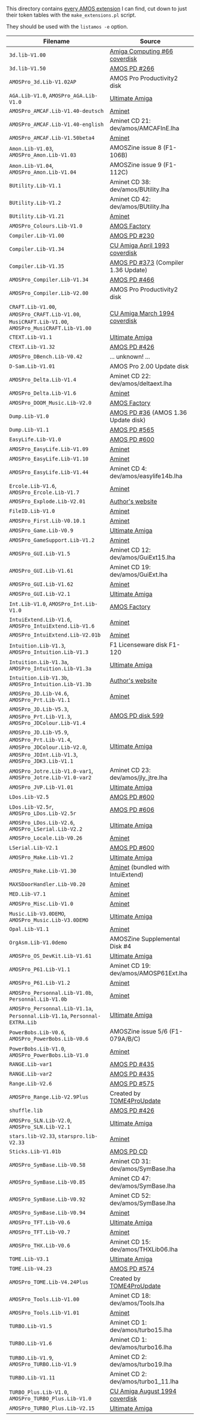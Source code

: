 This directory contains [every AMOS extension](https://www.exotica.org.uk/wiki/AMOS_extensions)
I can find, cut down to just their token tables with the `make_extensions.pl` script.

They should be used with the `listamos -e` option.

| Filename                                              | Source |
|-------------------------------------------------------|--------|
|`3d.lib-V1.00`                                         |[Amiga Computing #66 coverdisk](http://amr.abime.net/issue_505_coverdisks)|
|`3d.lib-V1.50`                                         |[AMOS PD #266](http://cd.textfiles.com/amospd/251-275/APD266/AMOS_System/3d.lib)|
|`AMOSPro_3d.Lib-V1.02AP`                               |AMOS Pro Productivity2 disk|
|`AGA.Lib-V1.0`, `AMOSPro_AGA.Lib-V1.0`                 |[Ultimate Amiga](http://www.aliensrcooluk.com/public/Amiga/AMOS/AGA.LHA)|
|`AMOSPro_AMCAF.Lib-V1.40-deutsch`                      |[Aminet](http://aminet.net/package/dev/amos/AMCAFExt140InD)|
|`AMOSPro_AMCAF.Lib-V1.40-english`                      |Aminet CD 21: dev/amos/AMCAFInE.lha|
|`AMOSPro_AMCAF.Lib-V1.50beta4`                         |[Aminet](http://aminet.net/package/dev/amos/AMCAF150Final)|
|`Amon.Lib-V1.03`, `AMOSPro_Amon.Lib-V1.03`             |AMOSZine issue 8 (F1-106B)|
|`Amon.Lib-V1.04`, `AMOSPro_Amon.Lib-V1.04`             |AMOSZine issue 9 (F1-112C)|
|`BUtility.Lib-V1.1`                                    |Aminet CD 38: dev/amos/BUtility.lha|
|`BUtility.Lib-V1.2`                                    |Aminet CD 42: dev/amos/BUtility.lha|
|`BUtility.Lib-V1.21`                                   |[Aminet](http://aminet.net/package/dev/amos/BUtility)|
|`AMOSPro_Colours.Lib-V1.0`                             |[AMOS Factory](http://www.amigau.com/amigarealm/amos/amos/2301.htm)|
|`Compiler.Lib-V1.00`                                   |[AMOS PD #230](http://cd.textfiles.com/amospd/226-250/APD230/AMOS_System/)|
|`Compiler.Lib-V1.34`                                   |[CU Amiga April 1993 coverdisk](http://amr.abime.net/issue_602_coverdisks)|
|`Compiler.Lib-V1.35`                                   |[AMOS PD #373](http://cd.textfiles.com/amospd/351-375/APD373/) (Compiler 1.36 Update)|
|`AMOSPro_Compiler.Lib-V1.34`                           |[AMOS PD #466](http://cd.textfiles.com/amospd/451-475/APD466/APSystem/)|
|`AMOSPro_Compiler.Lib-V2.00`                           |AMOS Pro Productivity2 disk|
|`CRAFT.Lib-V1.00`, `AMOSPro_CRAFT.Lib-V1.00`, `MusiCRAFT.Lib-V1.00`, `AMOSPro_MusiCRAFT.Lib-V1.00` |[CU Amiga March 1994 coverdisk](http://amr.abime.net/issue_613_coverdisks)|
|`CTEXT.Lib-V1.1`                                       |[Ultimate Amiga](https://www.ultimateamiga.co.uk/index.php?action=tpmod;dl=item397)|
|`CTEXT.Lib-V1.32`                                      |[AMOS PD #426](http://cd.textfiles.com/amospd/426-450/APD426/AMOS_System/)|
|`AMOSPro_DBench.Lib-V0.42`                             |... unknown! ...|
|`D-Sam.Lib-V1.01`                                      |AMOS Pro 2.00 Update disk|
|`AMOSPro_Delta.Lib-V1.4`                               |Aminet CD 22: dev/amos/deltaext.lha|
|`AMOSPro_Delta.Lib-V1.6`                               |[Aminet](http://aminet.net/package/dev/amos/AMOSPro_Delta)|
|`AMOSPro_DOOM_Music.Lib-V2.0`                          |[AMOS Factory](http://www.amigau.com/amigarealm/amos/amos/1503.htm)|
|`Dump.Lib-V1.0`                                        |[AMOS PD #36](http://cd.textfiles.com/amospd/026-050/APD036/) (AMOS 1.36 Update disk)|
|`Dump.Lib-V1.1`                                        |[AMOS PD #565](http://cd.textfiles.com/amospd/551-575/APD565/JC/AMOS_System/)|
|`EasyLife.Lib-V1.0`                                    |[AMOS PD #600](http://cd.textfiles.com/amospd/576-600/APD600/easy/)|
|`AMOSPro_EasyLife.Lib-V1.09`                           |[Aminet](http://aminet.net/package/dev/amos/Easylife110_P1)|
|`AMOSPro_EasyLife.Lib-V1.10`                           |[Aminet](http://aminet.net/package/dev/amos/Easylife110pt1)|
|`AMOSPro_EasyLife.Lib-V1.44`                           |Aminet CD 4: dev/amos/easylife14b.lha|
|`Ercole.Lib-V1.6`, `AMOSPro_Ercole.Lib-V1.7`           |[Aminet](http://aminet.net/package/dev/amos/Ercole_ext)|
|`AMOSPro_Explode.Lib-V2.01`                            |[Author's website](https://testaware.wordpress.com/amiga/)|
|`FileID.Lib-V1.0`                                      |[Aminet](http://aminet.net/package/dev/amos/fileidex)|
|`AMOSPro_First.Lib-V0.10.1`                            |[Aminet](http://aminet.net/package/dev/amos/FirstExt)|
|`AMOSPro_Game.Lib-V0.9`                                |[Ultimate Amiga](https://www.ultimateamiga.co.uk/index.php?action=tpmod;dl=item364)|
|`AMOSPro_GameSupport.Lib-V1.2`                         |[Aminet](http://aminet.net/package/dev/amos/GameSupport)|
|`AMOSPro_GUI.Lib-V1.5`                                 |Aminet CD 12: dev/amos/GuiExt15.lha|
|`AMOSPro_GUI.Lib-V1.61`                                |Aminet CD 19: dev/amos/GuiExt.lha|
|`AMOSPro_GUI.Lib-V1.62`                                |[Aminet](http://aminet.net/package/dev/amos/GuiExt162)|
|`AMOSPro_GUI.Lib-V2.1`                                 |[Ultimate Amiga](http://www.aliensrcooluk.com/public/Amiga/AMOS/GUI_2.LHA)|
|`Int.Lib-V1.0`, `AMOSPro_Int.Lib-V1.0`                 |[AMOS Factory](http://www.amigau.com/amigarealm/amos/amos/2501.htm)|
|`IntuiExtend.Lib-V1.6`, `AMOSPro_IntuiExtend.Lib-V1.6` |[Aminet](http://aminet.net/package/dev/amos/intuiextend16)|
|`AMOSPro_IntuiExtend.Lib-V2.01b`                       |[Aminet](http://aminet.net/package/dev/amos/IntuiExtend20b)|
|`Intuition.Lib-V1.3`, `AMOSPro_Intuition.Lib-V1.3`     |F1 Licenseware disk F1-120|
|`Intuition.Lib-V1.3a`, `AMOSPro_Intuition.Lib-V1.3a`   |[Ultimate Amiga](http://www.aliensrcooluk.com/public/Amiga/AMOS/Intuition.LHA)|
|`Intuition.Lib-V1.3b`, `AMOSPro_Intuition.Lib-V1.3b`   |[Author's website](http://www.achurch.org/)|
|`AMOSPro_JD.Lib-V4.6`, `AMOSPro_Prt.Lib-V1.1`          |[Aminet](http://aminet.net/package/dev/amos/jdlib4_6)|
|`AMOSPro_JD.Lib-V5.3`, `AMOSPro_Prt.Lib-V1.3`, `AMOSPro_JDColour.Lib-V1.4` |[AMOS PD disk 599](http://cd.textfiles.com/amospd/576-600/APD599/)|
|`AMOSPro_JD.Lib-V5.9`, `AMOSPro_Prt.Lib-V1.4`, `AMOSPro_JDColour.Lib-V2.0`, `AMOSPro_JDInt.Lib-V1.3`, `AMOSPro_JDK3.Lib-V1.1` |[Ultimate Amiga](http://www.aliensrcooluk.com/public/Amiga/AMOS/JD_Extensions.LHA)|
|`AMOSPro_Jotre.Lib-V1.0-var1`, `AMOSPro_Jotre.Lib-V1.0-var2` |Aminet CD 23: dev/amos/jly_jtre.lha|
|`AMOSPro_JVP.Lib-V1.01`                                |[Ultimate Amiga](http://www.aliensrcooluk.com/public/Amiga/AMOS/JVP_1.01.LHA)|
|`LDos.Lib-V2.5`                                        |[AMOS PD #600](http://cd.textfiles.com/amospd/576-600/APD600/ldos_demo/)|
|`LDos.Lib-V2.5r`, `AMOSPro_LDos.Lib-V2.5r`             |[AMOS PD #606](http://cd.textfiles.com/amospd/601-625/APD606/Ldos_AMOS_Extensions/)|
|`AMOSPro_LDos.Lib-V2.6`, `AMOSPro_LSerial.Lib-V2.2`    |[Ultimate Amiga](https://www.ultimateamiga.co.uk/index.php?action=tpmod;dl=item371)|
|`AMOSPro_Locale.Lib-V0.26`                             |[Aminet](http://aminet.net/package/dev/amos/localeext)|
|`LSerial.Lib-V2.1`                                     |[AMOS PD #600](http://cd.textfiles.com/amospd/576-600/APD600/ldos_demo/)|
|`AMOSPro_Make.Lib-V1.2`                                |[Ultimate Amiga](http://www.aliensrcooluk.com/public/Amiga/AMOS/Make_1.2.LHA)|
|`AMOSPro_Make.Lib-V1.30`                               |[Aminet](http://aminet.net/package/dev/amos/intuiextend16) (bundled with IntuiExtend)|
|`MAXSDoorHandler.Lib-V0.20`                            |[Aminet](http://aminet.net/package/comm/bbs/ArisDoors4MAXs)
|`MED.Lib-V7.1`                                         |[Aminet](http://aminet.net/package/dev/amos/medext71)|
|`AMOSPro_Misc.Lib-V1.0`                                |[Aminet](http://aminet.net/package/dev/amos/MiscExt)|
|`Music.Lib-V3.0DEMO`, `AMOSPro_Music.Lib-V3.0DEMO`     |[Ultimate Amiga](http://www.aliensrcooluk.com/public/Amiga/AMOS/EME_3.0_DEMO.LHA)|
|`Opal.Lib-V1.1`                                        |[Aminet](http://aminet.net/package/dev/basic/amosopal)|
|`OrgAsm.Lib-V1.0demo`                                  |AMOSZine Supplemental Disk #4|
|`AMOSPro_OS_DevKit.Lib-V1.61`                          |[Ultimate Amiga](http://www.aliensrcooluk.com/public/Amiga/AMOS/OS_Dev_1.61.LHA)|
|`AMOSPro_P61.Lib-V1.1`                                 |Aminet CD 19: dev/amos/AMOSP61Ext.lha|
|`AMOSPro_P61.Lib-V1.2`                                 |[Aminet](http://aminet.net/package/dev/amos/AMOSP61Ext)|
|`AMOSPro_Personnal.Lib-V1.0b`, `Personnal.Lib-V1.0b`   |[Aminet](http://aminet.net/package/dev/amos/PersonnalDEMO)|
|`AMOSPro_Personnal.Lib-V1.1a`, `Personnal.Lib-V1.1a`, `Personnal-EXTRA.Lib` |[Ultimate Amiga](https://www.ultimateamiga.co.uk/index.php?action=tpmod;dl=item458)|
|`PowerBobs.Lib-V0.6`, `AMOSPro_PowerBobs.Lib-V0.6`     |AMOSZine issue 5/6 (F1-079A/B/C)|
|`PowerBobs.Lib-V1.0`, `AMOSPro_PowerBobs.Lib-V1.0`     |[Aminet](http://aminet.net/package/dev/amos/PowerBobs)|
|`RANGE.Lib-var1`                                       |[AMOS PD #435](http://cd.textfiles.com/amospd/426-450/APD435/AMOS_System/)|
|`RANGE.Lib-var2`                                       |[AMOS PD #435](http://cd.textfiles.com/amospd/426-450/APD447/AMOS_System/)|
|`Range.Lib-V2.6`                                       |[AMOS PD #575](http://cd.textfiles.com/amospd/551-575/APD574/AMOS_System/Range.Lib)|
|`AMOSPro_Range.Lib-V2.9Plus`                           |Created by [TOME4ProUpdate](http://aminet.net/package/dev/amos/TOME4ProUpdate)|
|`shuffle.lib`                                          |[AMOS PD #426](http://cd.textfiles.com/amospd/426-450/APD426/AMOS_System/)|
|`AMOSPro_SLN.Lib-V2.0`, `AMOSPro_SLN.Lib-V2.1`         |[Ultimate Amiga](http://www.aliensrcooluk.com/public/Amiga/AMOS/SLN_Extensions.LHA)|
|`stars.lib-V2.33`, `starspro.lib-V2.33`                |[Aminet](http://aminet.net/package/dev/amos/stars)|
|`Sticks.Lib-V1.01b`                                    |[AMOS PD CD](http://cd.textfiles.com/amospd/Extensions/Sticks/)|
|`AMOSPro_SymBase.Lib-V0.58`                            |Aminet CD 31: dev/amos/SymBase.lha|
|`AMOSPro_SymBase.Lib-V0.85`                            |Aminet CD 47: dev/amos/SymBase.lha|
|`AMOSPro_SymBase.Lib-V0.92`                            |Aminet CD 52: dev/amos/SymBase.lha|
|`AMOSPro_SymBase.Lib-V0.94`                            |[Aminet](http://aminet.net/package/dev/amos/SymBase)|
|`AMOSPro_TFT.Lib-V0.6`                                 |[Ultimate Amiga](http://www.aliensrcooluk.com/public/Amiga/AMOS/TFT_0.6.LHA)|
|`AMOSPro_TFT.Lib-V0.7`                                 |[Aminet](http://aminet.net/package/dev/amos/TFT_Extension)|
|`AMOSPro_THX.Lib-V0.6`                                 |Aminet CD 15: dev/amos/THXLib06.lha|
|`TOME.Lib-V3.1`                                        |[Ultimate Amiga](https://www.ultimateamiga.co.uk/index.php?action=tpmod;dl=item397)|
|`TOME.Lib-V4.23`                                       |[AMOS PD #574](http://cd.textfiles.com/amospd/551-575/APD574/AMOS_System/)|
|`AMOSPro_TOME.Lib-V4.24Plus`                           |Created by [TOME4ProUpdate](http://aminet.net/package/dev/amos/TOME4ProUpdate)|
|`AMOSPro_Tools.Lib-V1.00`                              |Aminet CD 18: dev/amos/Tools.lha|
|`AMOSPro_Tools.Lib-V1.01`                              |[Aminet](http://aminet.net/package/dev/amos/Tools)|
|`TURBO.Lib-V1.5`                                       |Aminet CD 1: dev/amos/turbo15.lha|
|`TURBO.Lib-V1.6`                                       |Aminet CD 1: dev/amos/turbo16.lha|
|`TURBO.Lib-V1.9`, `AMOSPro_TURBO.Lib-V1.9`             |Aminet CD 2: dev/amos/turbo19.lha|
|`TURBO.Lib-V1.11`                                      |Aminet CD 2: dev/amos/turbo1_11.lha|
|`TURBO_Plus.Lib-V1.0`, `AMOSPro_TURBO_Plus.Lib-V1.0`   |[CU Amiga August 1994 coverdisk](http://amr.abime.net/issue_618_coverdisks)|
|`AMOSPro_TURBO_Plus.Lib-V2.15`                         |[Ultimate Amiga](https://www.ultimateamiga.co.uk/index.php?action=tpmod;dl=item362)|
